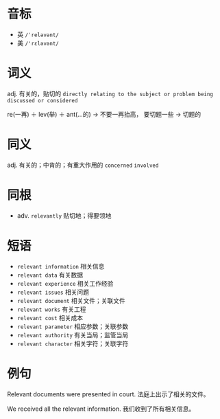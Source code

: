 # 音标

- 英 `/ˈreləvənt/`
- 美 `/'rɛləvənt/`

# 词义

adj. 有关的，贴切的
`directly relating to the subject or problem being discussed or considered`



re(一再) ＋ lev(举) ＋ ant(…的) → 不要一再抬高， 要切题一些 → 切题的

# 同义

adj. 有关的；中肯的；有重大作用的
`concerned` `involved`

# 同根

- adv. `relevantly` 贴切地；得要领地

# 短语

- `relevant information` 相关信息
- `relevant data` 有关数据
- `relevant experience` 相关工作经验
- `relevant issues` 相关问题
- `relevant document` 相关文件；关联文件
- `relevant works` 有关工程
- `relevant cost` 相关成本
- `relevant parameter` 相应参数；关联参数
- `relevant authority` 有关当局；监管当局
- `relevant character` 相关字符；关联字符

# 例句

Relevant documents were presented in court.
法庭上出示了相关的文件。

We received all the relevant information.
我们收到了所有相关信息。


